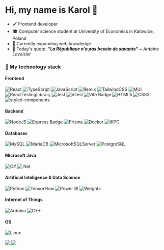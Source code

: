 # Hi, my name is Karol 👋

- 🖌️ Frontend developer
- 🎓 Computer science student at University of Economics in Katowice, Poland
- 🌱 Currently expanding web knowledge
- 📖 Today's quote: ***"La République n'a pas besoin de savants"*** ~ *Antoine Lavoisier*

### 🔧 My technology stack

#### Frontend
![React](https://img.shields.io/badge/React-20232A?style=flat-square&logo=react&logoColor=61DAFB) 
![TypeScript](https://img.shields.io/badge/TypeScript-007ACC?style=flat-square&logo=typescript&logoColor=white) 
![JavaScript](https://img.shields.io/badge/JavaScript-F7DF1E?style=flat-square&logo=javascript&logoColor=black) 
![Remix](https://img.shields.io/badge/Remix-000?logo=remix&logoColor=fff&style=flat-square)
![TailwindCSS](https://img.shields.io/badge/Tailwind_CSS-38B2AC?style=flat-square&logo=tailwind-css&logoColor=white) 
![MUI](https://img.shields.io/badge/MUI-007FFF?logo=mui&logoColor=fff&style=flat-square)
![ReactTestingLibrary](https://img.shields.io/badge/React%20Testing%20Library-323330?style=flat-square&logo=testing-library&logoColor=red) 
![Jest](https://img.shields.io/badge/Jest-C21325?logo=jest&logoColor=fff&style=flat-square)
![Vitest](https://img.shields.io/badge/Vitest-6E9F18?logo=vitest&logoColor=fff&style=flat-square)
![Vite Badge](https://img.shields.io/badge/Vite-646CFF?logo=vite&logoColor=fff&style=flat-square)
![HTML5](https://img.shields.io/badge/HTML5-%23E34F26.svg?style=flat-square&logo=html5&logoColor=white) 
![CSS3](https://img.shields.io/badge/CSS3-%231572B6.svg?style=flat-square&logo=css3&logoColor=white) 
![styled-components](https://img.shields.io/badge/styled--components-DB7093?logo=styledcomponents&logoColor=fff&style=flat-square)

#### Backend
![NodeJS](https://img.shields.io/badge/Node.js-43853D?style=flat-square&logo=node.js&logoColor=white) 
![Express Badge](https://img.shields.io/badge/Express-000?logo=express&logoColor=fff&style=flat-square)
![Prisma](https://img.shields.io/badge/Prisma-2D3748?logo=prisma&logoColor=fff&style=flat-square)
![Docker](https://img.shields.io/badge/Docker-2496ED?logo=docker&logoColor=fff&style=flat-square)
![tRPC](https://img.shields.io/badge/tRPC-2596BE?logo=trpc&logoColor=fff&style=flat-square)

#### Databases
![MySQL](https://img.shields.io/badge/MySQL-00718B?style=flat-square&logo=mysql&logoColor=white) 
![MariaDB](https://img.shields.io/badge/MariaDB-003545?style=flat-square&logo=mariadb&logoColor=white) 
![MicrosoftSQLServer](https://img.shields.io/badge/Microsoft%20SQL%20Server-CC2927?style=flat-square&logo=microsoft%20sql%20server&logoColor=white) 
![PostgreSQL](https://img.shields.io/badge/PostgreSQL-%23316192.svg?style=flat-square&logo=postgresql&logoColor=white)

#### Microsoft Java
![C#](https://img.shields.io/badge/C%23-%23239120.svg?style=flat-square&logo=c-sharp&logoColor=white) 
![.Net](https://img.shields.io/badge/.NET-5C2D91?style=flat-square&logo=.net&logoColor=white) 

#### Artificial Inteligence & Data Science
![Python](https://img.shields.io/badge/Python-3670A0?style=flat-square&logo=python&logoColor=ffdd54)
![TensorFlow](https://img.shields.io/badge/TensorFlow-FF6F00?style=flat-square&logo=tensorflow&logoColor=white) 
![Power BI](https://img.shields.io/badge/Power%20BI-F2C811?logo=powerbi&logoColor=000&style=flat-square)
![Weights](https://img.shields.io/badge/Weights_&_Biases-FFBE00?style=flat-square&logo=WeightsAndBiases&logoColor=white)

#### Internet of Things
![Arduino](https://img.shields.io/badge/Arduino-00979D?style=flat-square&logo=Arduino&logoColor=white)
![C++](https://img.shields.io/badge/C%2B%2B-00599C?logo=cplusplus&logoColor=fff&style=flat-square)

#### OS
![Linux](https://img.shields.io/badge/Linux-FCC624?logo=linux&logoColor=000&style=flat-square)

<a href="https://github.com/karolstawowski">
  <img align="center" src="https://github-readme-stats.vercel.app/api?username=karolstawowski&show_icons=true&theme=github_dark&rank_icon=github&line_height=27">
</a>

<a href="https://github.com/karolstawowski">
  <img align="center" src="https://github-readme-stats.vercel.app/api/top-langs/?username=karolstawowski&theme=github_dark&langs_count=3&card_width=320&size_weight=0.5&count_weight=0.5">
</a>
